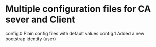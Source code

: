 Multiple configuration files for CA sever and Client
====================================================
config.0    Plain config files with default values
config.1    Added a new bootstrap identity (user)

